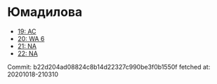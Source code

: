 # Юмадилова
- [19: AC](19.md)
- [20: WA 6](20.md)
- [21: NA](21.md)
- [22: NA](22.md)

Commit: b22d204ad08824c8b14d22327c990be3f0b1550f
 fetched at: 20201018-210310
